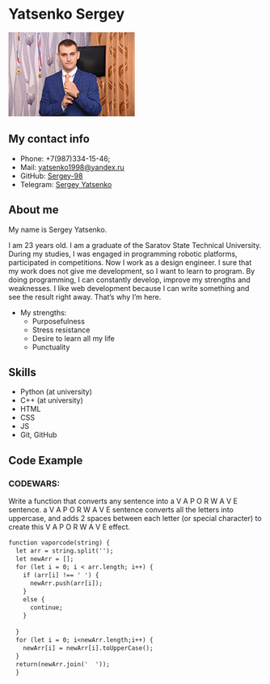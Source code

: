 # Yatsenko Sergey

![My photo](img.JPG "Sergey")

## My contact info

* Phone: +7(987)334-15-46;
* Mail: [yatsenko1998@yandex.ru](yatsenko1998@yandex.ru)
* GitHub: [Sergey-98](https://github.com/Sergey-98)
* Telegram: [Sergey Yatsenko](https://t.me/YatsenkoS98)


## About me

My name is Sergey Yatsenko.

I am 23 years old. I am a graduate of the Saratov State Technical University. During my studies, I was engaged in programming robotic platforms, participated in competitions. Now I work as a design engineer. I sure that my work does not give me development, so I want to learn to program. By doing programming, I can constantly develop, improve my strengths and weaknesses. I like web development because I can write something and see the result right away. That’s why I’m here.

* My strengths:
    + Purposefulness
    + Stress resistance
    + Desire to learn all my life
    + Punctuality
## Skills

* Python (at university)
* С++ (at university)
* HTML
* CSS
* JS
* Git, GitHub


## Code Example
### CODEWARS: 
Write a function that converts any sentence into a V A P O R W A V E sentence. a V A P O R W A V E sentence converts all the letters into uppercase, and adds 2 spaces between each letter (or special character) to create this V A P O R W A V E effect.

```
function vaporcode(string) {
  let arr = string.split('');
  let newArr = [];
  for (let i = 0; i < arr.length; i++) {
    if (arr[i] !== ' ') {
      newArr.push(arr[i]);
    }
    else {
      continue;
    }
    
  }
  for (let i = 0; i<newArr.length;i++) {
    newArr[i] = newArr[i].toUpperCase();  
  }
  return(newArr.join('  '));
  }
```
